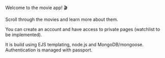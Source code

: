 Welcome to the movie app! 🎬

Scroll through the movies and learn more about them.

You can create an account and have access to private pages (watchlist to be implemented).

It is build using EJS templating, node.js and MongoDB/mongoose.
Authentication is managed with passport.